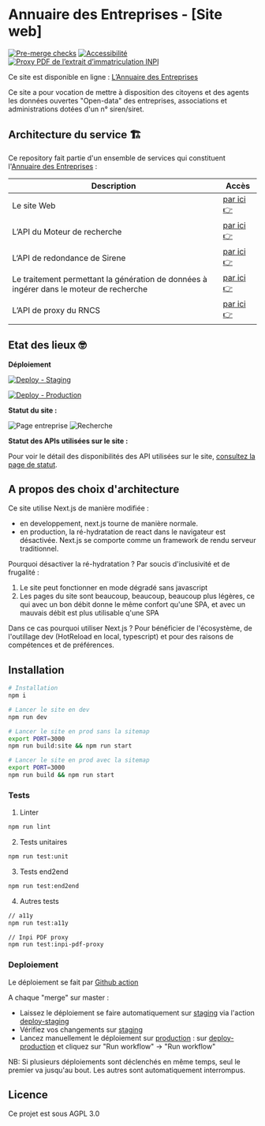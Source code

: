 # Annuaire des Entreprises - [Site web]

[![Pre-merge checks](https://github.com/etalab/annuaire-entreprises.data.gouv.fr/actions/workflows/pre-merge.yml/badge.svg)](https://github.com/etalab/annuaire-entreprises.data.gouv.fr/actions/workflows/pre-merge.yml)
[![Accessibilité](https://github.com/etalab/annuaire-entreprises.data.gouv.fr/actions/workflows/check-a11y.yml/badge.svg)](https://github.com/etalab/annuaire-entreprises.data.gouv.fr/actions/workflows/check-a11y.yml)
[![Proxy PDF de l’extrait d’immatriculation INPI](https://github.com/etalab/annuaire-entreprises.data.gouv.fr/actions/workflows/check-inpi-pdf-proxy.yml/badge.svg)](https://github.com/etalab/annuaire-entreprises.data.gouv.fr/actions/workflows/check-inpi-pdf-proxy.yml)

Ce site est disponible en ligne : [L’Annuaire des Entreprises](https://annuaire-entreprises.data.gouv.fr)

Ce site a pour vocation de mettre à disposition des citoyens et des agents les données ouvertes "Open-data" des entreprises, associations et administrations dotées d'un n° siren/siret.

## Architecture du service 🏗

Ce repository fait partie d'un ensemble de services qui constituent l'[Annuaire des Entreprises](https://annuaire-entreprises.data.gouv.fr) :

| Description | Accès |
|-|-|
|Le site Web | [par ici 👉](https://github.com/etalab/annuaire-entreprises-site) |
|L’API du Moteur de recherche | [par ici 👉](https://github.com/etalab/annuaire-entreprises-search-api) |
|L‘API de redondance de Sirene | [par ici 👉](https://github.com/etalab/annuaire-entreprises-sirene-api) |
|Le traitement permettant la génération de données à ingérer dans le moteur de recherche | [par ici 👉](https://github.com/etalab/annuaire-entreprises-search-infra) |
|L’API de proxy du RNCS | [par ici 👉](https://github.com/etalab/rncs-api-proxy) |

## Etat des lieux 🤓

**Déploiement**

[![Deploy - Staging](https://github.com/etalab/annuaire-entreprises.data.gouv.fr/actions/workflows/deploy-staging.yml/badge.svg?branch=main)](https://github.com/etalab/annuaire-entreprises.data.gouv.fr/actions/workflows/deploy-staging.yml)

[![Deploy - Production](https://github.com/etalab/annuaire-entreprises.data.gouv.fr/actions/workflows/deploy-production.yml/badge.svg)](https://github.com/etalab/annuaire-entreprises.data.gouv.fr/actions/workflows/deploy-production.yml)

**Statut du site :**

![Page entreprise](https://img.shields.io/uptimerobot/status/m787859483-e754b64b78a0c30eea102880?label=Page%20entreprise&logo=Page%20entreprise)
![Recherche](https://img.shields.io/uptimerobot/status/m787859512-adcc5cd05674366504f96c86?label=Recherche&logo=Page%20entreprise)

**Statut des APIs utilisées sur le site :**

Pour voir le détail des disponibilités des API utilisées sur le site, [consultez la page de statut](https://annuaire-entreprises.data.gouv.fr/administration).

## A propos des choix d'architecture

Ce site utilise Next.js de manière modifiée :

- en developpement, next.js tourne de manière normale.
- en production, la ré-hydratation de react dans le navigateur est désactivée. Next.js se comporte comme un framework de rendu serveur traditionnel.

Pourquoi désactiver la ré-hydratation ? Par soucis d'inclusivité et de frugalité :

1. Le site peut fonctionner en mode dégradé sans javascript
2. Les pages du site sont beaucoup, beaucoup, beaucoup plus légères, ce qui avec un bon débit donne le même confort qu'une SPA, et avec un mauvais débit est plus utilisable q'une SPA

Dans ce cas pourquoi utiliser Next.js ? Pour bénéficier de l'écosystème, de l'outillage dev (HotReload en local, typescript) et pour des raisons de compétences et de préférences.

## Installation

```bash
# Installation
npm i

# Lancer le site en dev
npm run dev

# Lancer le site en prod sans la sitemap
export PORT=3000
npm run build:site && npm run start

# Lancer le site en prod avec la sitemap
export PORT=3000
npm run build && npm run start
```

### Tests

1. Linter

```bash
npm run lint
```

2. Tests unitaires

```bash
npm run test:unit
```

3. Tests end2end

```bash
npm run test:end2end
```

4. Autres tests

```bash
// a11y
npm run test:a11y

// Inpi PDF proxy
npm run test:inpi-pdf-proxy
```

### Deploiement

Le déploiement se fait par [Github action](https://github.com/etalab/annuaire-entreprises-site/actions)

A chaque "merge" sur master : 

- Laissez le déploiement se faire automatiquement sur [staging](https://staging.annuaire-entreprises.data.gouv.fr) via l'action [deploy-staging](https://github.com/etalab/annuaire-entreprises-site/actions/workflows/deploy-staging.yml)
- Vérifiez vos changements sur [staging](https://staging.annuaire-entreprises.data.gouv.fr)
- Lancez manuellement le déploiement sur [production](https://annuaire-entreprises.data.gouv.fr) : sur [deploy-production](https://github.com/etalab/annuaire-entreprises-site/actions/workflows/deploy-production.yml) et cliquez sur "Run workflow" -> "Run workflow"

NB: Si plusieurs déploiements sont déclenchés en même temps, seul le premier va jusqu'au bout. Les autres sont automatiquement interrompus.

## Licence

Ce projet est sous AGPL 3.0

